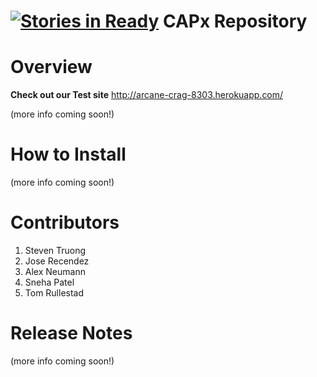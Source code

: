 [![Stories in Ready](https://badge.waffle.io/asu-cis-capstone/capx.png?label=ready&title=Ready)](https://waffle.io/asu-cis-capstone/capx)
CAPx Repository
==============

Overview
=========

**Check out our Test site**
http://arcane-crag-8303.herokuapp.com/

(more info coming soon!)

How to Install
==================

(more info coming soon!)

Contributors 
=======================

1. Steven Truong
2. Jose Recendez
3. Alex Neumann
4. Sneha Patel
5. Tom Rullestad

Release Notes
=========

(more info coming soon!)
